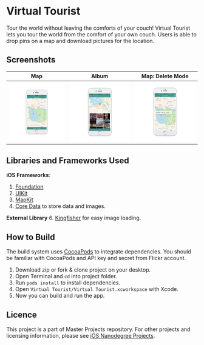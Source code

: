 # Virtual Tourist
Tour the world without leaving the comforts of your couch! Virtual Tourist lets you tour the world from the comfort of your own couch. Users is able to drop pins on a map and download pictures for the location.

## Screenshots

| Map | Album | Map: Delete Mode |
| --- | ----- | ---------------- |
| ![Map-ViewPin.png](Screenshots/Map-ViewPin.png) | ![Album.png](Screenshots/Album.png) | ![Map-DeletePin.png](Screenshots/Map-DeletePin.png)

## Libraries and Frameworks Used
**iOS Frameworks**:
1. [Foundation](https://developer.apple.com/documentation/foundation)
2. [UIKit](https://developer.apple.com/documentation/uikit)
3. [MapKit](https://developer.apple.com/documentation/mapkit)
4. [Core Data](https://developer.apple.com/documentation/coredata) to store data and images.

**External Library**
6. [Kingfisher](https://github.com/onevcat/Kingfisher/) for easy image loading.

## How to Build
The build system uses [CocoaPods](https://cocoapods.org) to integrate dependencies. You should be familiar with CocoaPods and API key and secret from Flickr account.
1. Download zip or fork & clone project on your desktop.
2. Open Terminal and `cd` into project folder.
3. Run `pods install` to install dependencies.
4. Open `Virtual Tourist/Virtual Tourist.xcworkspace` with Xcode.
5. Now you can build and run the app.

## Licence
This project is a part of Master Projects repository. For other projects and licensing information, please see [iOS Nanodegree Projects](https://github.com/rajanikantdeshmukh/iOS-Nanodegree-Projects).
